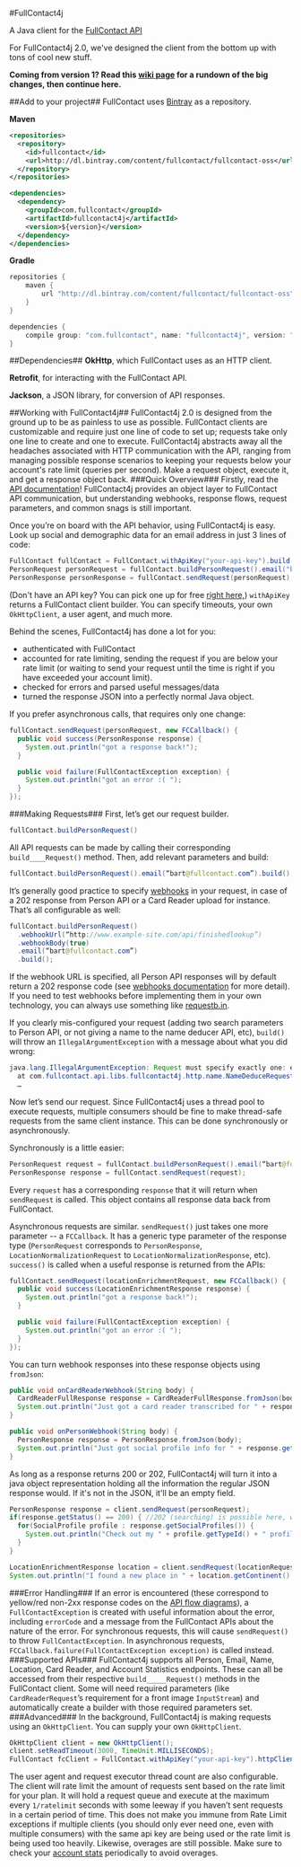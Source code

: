 #FullContact4j

A Java client for the [FullContact API](http://www.fullcontact.com/docs)

For FullContact4j 2.0, we've designed the client from the bottom up with tons of cool new stuff.

__Coming from version 1? Read this [wiki page](https://github.com/fullcontact/fullcontact4j/wiki/Coming-from-v1.0) for a rundown of the big changes, then continue here.__

##Add to your project##
FullContact uses [Bintray](https://bintray.com/) as a repository.

__Maven__
```xml
<repositories>
  <repository>
    <id>fullcontact</id>
    <url>http://dl.bintray.com/content/fullcontact/fullcontact-oss</url>
  </repository>
</repositories>

<dependencies>
  <dependency>
    <groupId>com.fullcontact</groupId>
    <artifactId>fullcontact4j</artifactId>
    <version>${version}</version>
  </dependency>
</dependencies>
```
__Gradle__
```groovy
repositories {
    maven {
        url "http://dl.bintray.com/content/fullcontact/fullcontact-oss"
    }
}

dependencies {
    compile group: "com.fullcontact", name: "fullcontact4j", version: "${version}"
}
```

##Dependencies##
__OkHttp__, which FullContact uses as an HTTP client.

__Retrofit__, for interacting with the FullContact API.

__Jackson__, a JSON library, for conversion of API responses.


##Working with FullContact4j##
FullContact4j 2.0 is designed from the ground up to be as painless to use as possible. FullContact clients are customizable and require just one line of code to set up; requests take only one line to create and one to execute. FullContact4j abstracts away all the headaches associated with HTTP communication with the API, ranging from managing possible response scenarios to keeping your requests below your account's rate limit (queries per second). Make a request object, execute it, and get a response object back.
###Quick Overview###
Firstly, read the [API documentation](https://www.fullcontact.com/developer/docs/)! FullContact4j provides an object layer to FullContact API communication, but understanding webhooks, response flows, request parameters, and common snags is still important.

Once you’re on board with the API behavior, using FullContact4j is easy. Look up social and demographic data for an email address in just 3 lines of code:
```java
FullContact fullContact = FullContact.withApiKey("your-api-key").build();
PersonRequest personRequest = fullContact.buildPersonRequest().email("bart@fullcontact.com").build();
PersonResponse personResponse = fullContact.sendRequest(personRequest);
````
(Don't have an API key? You can pick one up for free [right here,](https://www.fullcontact.com/developer/try-fullcontact/))
`withApiKey` returns a FullContact client builder. You can specify timeouts, your own `OkHttpClient`, a user agent, and much more.

Behind the scenes, FullContact4j has done a lot for you:
* authenticated with FullContact
* accounted for rate limiting, sending the request if you are below your rate limit (or waiting to send your request until the time is right if you have exceeded your account limit).
* checked for errors and parsed useful messages/data
* turned the response JSON into a perfectly normal Java object.

If you prefer asynchronous calls, that requires only one change:
```java
fullContact.sendRequest(personRequest, new FCCallback() {
  public void success(PersonResponse response) {
    System.out.println("got a response back!");
  }

  public void failure(FullContactException exception) {
    System.out.println("got an error :( ");
  }
});
```
###Making Requests###
First, let’s get our request builder.
```java
fullContact.buildPersonRequest()
```
All API requests can be made by calling their corresponding `build____Request()` method. Then, add relevant parameters and build:
```java
fullContact.buildPersonRequest().email(“bart@fullcontact.com”).build();
```
It’s generally good practice to specify [webhooks](https://www.fullcontact.com/developer/docs/person/#webhook-flow-diagram) in your request, in case of a 202 response from Person API or a Card Reader upload for instance. That’s all configurable as well:
```java
fullContact.buildPersonRequest()
  .webhookUrl(“http://www.example-site.com/api/finishedlookup”)
  .webhookBody(true)
  .email(“bart@fullcontact.com”)
  .build();
```
If the webhook URL is specified, all Person API responses will by default return a 202 response code (see [webhooks documentation](https://www.fullcontact.com/developer/docs/person/#webhook-flow-diagram) for more detail). If you need to test webhooks before implementing them in your own technology, you can always use something like [requestb.in](www.requestb.in).


If you clearly mis-configured your request (adding two search parameters to Person API, or not giving a name to the name deducer API, etc), `build()` will throw an `IllegalArgumentException` with a message about what you did wrong:
```java
java.lang.IllegalArgumentException: Request must specify exactly one: email or username
  at com.fullcontact.api.libs.fullcontact4j.http.name.NameDeduceRequest$Builder.validate(NameDeduceRequest.java:51)
  …
```
Now let’s send our request. Since FullContact4j uses a thread pool to execute requests, multiple consumers should be fine to make thread-safe requests from the same client instance. This can be done synchronously or asynchronously.

Synchronously is a little easier:
```java
PersonRequest request = fullContact.buildPersonRequest().email(“bart@fullcontact.com”).build();
PersonResponse response = fullContact.sendRequest(request);
```
Every `request` has a corresponding `response` that it will return when `sendRequest` is called. This object contains all response data back from FullContact.

Asynchronous requests are similar. `sendRequest()` just takes one more parameter -- a `FCCallback`. It has a generic type parameter of the response type (`PersonRequest` corresponds to `PersonResponse`, `LocationNormalizationRequest` to `LocationNormalizationResponse`, etc). `success()` is called when a useful response is returned from the APIs:
```java
fullContact.sendRequest(locationEnrichmentRequest, new FCCallback() {
  public void success(LocationEnrichmentResponse response) {
    System.out.println("got a response back!");
  }

  public void failure(FullContactException exception) {
    System.out.println("got an error :( ");
  }
});
```

You can turn webhook responses into these response objects using `fromJson`:
```java
public void onCardReaderWebhook(String body) {
  CardReaderFullResponse response = CardReaderFullResponse.fromJson(body);
  System.out.println("Just got a card reader transcribed for " + response.getContact().getName().toString());
}

public void onPersonWebhook(String body) {
  PersonResponse response = PersonResponse.fromJson(body);
  System.out.println("Just got social profile info for " + response.getContactInfo().getName().toString());
}
```

As long as a response returns 200 or 202, FullContact4j will turn it into a java object representation holding all the information the regular JSON response would. If it's not in the JSON, it'll be an empty field.
```java
PersonResponse response = client.sendRequest(personRequest);
if(response.getStatus() == 200) { //202 (searching) is possible here, we'll get an empty response!
  for(SocialProfile profile : response.getSocialProfiles()) {
    System.out.println("Check out my " + profile.getTypeId() + " profile: " + profile.getUrl());
  }
}

LocationEnrichmentResponse location = client.sendRequest(locationRequest);
System.out.println("I found a new place in " + location.getContinent() + " with a population of " + location.getPopulation());
```
###Error Handling###
If an error is encountered (these correspond to yellow/red non-2xx response codes on the [API flow diagrams](https://www.fullcontact.com/developer/docs/person/#flow-diagram)), a `FullContactException` is created with useful information about the error, including `errorCode` and a message from the FullContact APIs about the nature of the error. For synchronous requests, this will cause `sendRequest()` to throw `FullContactException`. In asynchronous requests, `FCCallback.failure(FullContactException exception)` is called instead.
###Supported APIs###
FullContact4j supports all Person, Email, Name, Location, Card Reader, and Account Statistics endpoints. These can all be accessed from their respective `build_____Request()` methods in the FullContact client. Some will need required parameters (like `CardReaderRequest`’s requirement for a front image `InputStream`) and automatically create a builder with those required parameters set.
###Advanced###
In the background, FullContact4j is making requests using an `OkHttpClient`. You can supply your own `OkHttpClient`.
```java
OkHttpClient client = new OkHttpClient();
client.setReadTimeout(3000, TimeUnit.MILLISECONDS);
FullContact fcClient = FullContact.withApiKey("your-api-key").httpClient(client).build();
```
The user agent and request executor thread count are also configurable. The client will rate limit the amount of requests sent based on the rate limit for your plan. It will hold a request queue and execute at the maximum every `1/ratelimit` seconds with some leeway if you haven’t sent requests in a certain period of time. This does not make you immune from Rate Limit exceptions if multiple clients (you should only ever need one, even with multiple consumers) with the same api key are being used or the rate limit is being used too heavily. Likewise, overages are still possible. Make sure to check your [account stats](https://www.fullcontact.com/developer/docs/account-stats) periodically to avoid overages.
